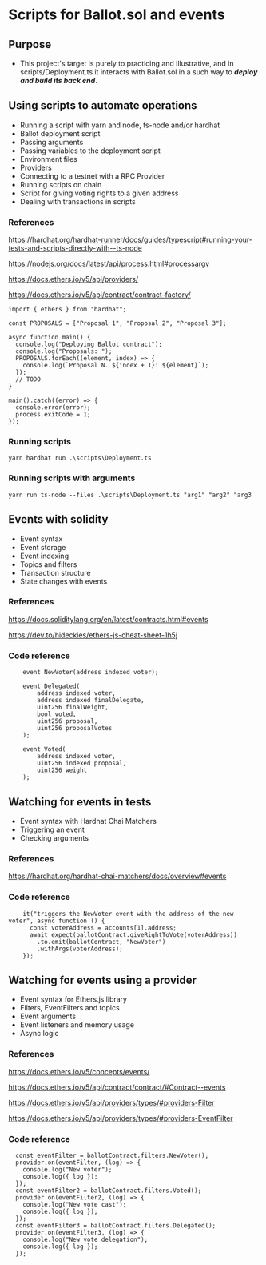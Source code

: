 # Scripts for Ballot.sol and events

## Purpose

- This project's target is purely to practicing and illustrative, and in scripts/Deployment.ts it interacts with Ballot.sol in a such way to **_deploy and build its back end_**.

## Using scripts to automate operations

- Running a script with yarn and node, ts-node and/or hardhat
- Ballot deployment script
- Passing arguments
- Passing variables to the deployment script
- Environment files
- Providers
- Connecting to a testnet with a RPC Provider
- Running scripts on chain
- Script for giving voting rights to a given address
- Dealing with transactions in scripts

### References

https://hardhat.org/hardhat-runner/docs/guides/typescript#running-your-tests-and-scripts-directly-with--ts-node

https://nodejs.org/docs/latest/api/process.html#processargv

https://docs.ethers.io/v5/api/providers/

https://docs.ethers.io/v5/api/contract/contract-factory/

<pre><code>import { ethers } from "hardhat";

const PROPOSALS = ["Proposal 1", "Proposal 2", "Proposal 3"];

async function main() {
  console.log("Deploying Ballot contract");
  console.log("Proposals: ");
  PROPOSALS.forEach((element, index) => {
    console.log(`Proposal N. ${index + 1}: ${element}`);
  });
  // TODO
}

main().catch((error) => {
  console.error(error);
  process.exitCode = 1;
});</code></pre>

### Running scripts

```
yarn hardhat run .\scripts\Deployment.ts
```

### Running scripts with arguments

```
yarn run ts-node --files .\scripts\Deployment.ts "arg1" "arg2" "arg3
```

## Events with solidity

- Event syntax
- Event storage
- Event indexing
- Topics and filters
- Transaction structure
- State changes with events

### References

https://docs.soliditylang.org/en/latest/contracts.html#events

https://dev.to/hideckies/ethers-js-cheat-sheet-1h5j

### Code reference

<pre><code>    event NewVoter(address indexed voter);

    event Delegated(
        address indexed voter,
        address indexed finalDelegate,
        uint256 finalWeight,
        bool voted,
        uint256 proposal,
        uint256 proposalVotes
    );

    event Voted(
        address indexed voter,
        uint256 indexed proposal,
        uint256 weight
    );
</code></pre>

## Watching for events in tests

- Event syntax with Hardhat Chai Matchers
- Triggering an event
- Checking arguments

### References

https://hardhat.org/hardhat-chai-matchers/docs/overview#events

### Code reference

<pre><code>    it("triggers the NewVoter event with the address of the new voter", async function () {
      const voterAddress = accounts[1].address;
      await expect(ballotContract.giveRightToVote(voterAddress))
        .to.emit(ballotContract, "NewVoter")
        .withArgs(voterAddress);
    });
</code></pre>

## Watching for events using a provider

- Event syntax for Ethers.js library
- Filters, EventFilters and topics
- Event arguments
- Event listeners and memory usage
- Async logic

### References

https://docs.ethers.io/v5/concepts/events/

https://docs.ethers.io/v5/api/contract/contract/#Contract--events

https://docs.ethers.io/v5/api/providers/types/#providers-Filter

https://docs.ethers.io/v5/api/providers/types/#providers-EventFilter

### Code reference

<pre><code>  const eventFilter = ballotContract.filters.NewVoter();
  provider.on(eventFilter, (log) => {
    console.log("New voter");
    console.log({ log });
  });
  const eventFilter2 = ballotContract.filters.Voted();
  provider.on(eventFilter2, (log) => {
    console.log("New vote cast");
    console.log({ log });
  });
  const eventFilter3 = ballotContract.filters.Delegated();
  provider.on(eventFilter3, (log) => {
    console.log("New vote delegation");
    console.log({ log });
  });
</code></pre>
